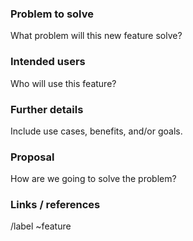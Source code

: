 ### Problem to solve

What problem will this new feature solve?

### Intended users

Who will use this feature?

### Further details

Include use cases, benefits, and/or goals.

### Proposal

How are we going to solve the problem?

### Links / references

/label ~feature
